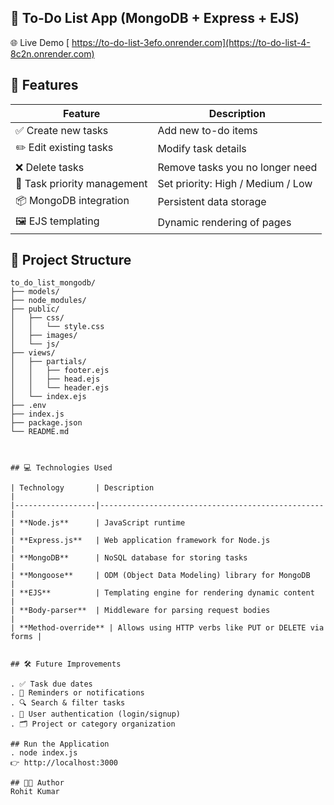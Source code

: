 ## 📝 To-Do List App (MongoDB + Express + EJS)
 🌐 Live Demo
[ https://to-do-list-3efo.onrender.com](https://to-do-list-4-8c2n.onrender.com)
 
## 🚀 Features

| Feature                              | Description                               |
|------------------------------------|---------------------------------------------|
| ✅ Create new tasks                 | Add new to-do items                        |
| ✏️ Edit existing tasks             | Modify task details                         |
| ❌ Delete tasks                    | Remove tasks you no longer need             |
| 🔺 Task priority management        | Set priority: High / Medium / Low           |
| 📦 MongoDB integration             | Persistent data storage                     |
| 🖼️ EJS templating                 | Dynamic rendering of pages                   |


## 📁 Project Structure

```plaintext
to_do_list_mongodb/
├── models/
├── node_modules/
├── public/
│   ├── css/
│   │   └── style.css
│   ├── images/
│   └── js/
├── views/
│   ├── partials/
│   │   ├── footer.ejs
│   │   ├── head.ejs
│   │   └── header.ejs
│   └── index.ejs
├── .env
├── index.js
├── package.json
└── README.md



## 💻 Technologies Used

| Technology       | Description                                      |
|------------------|--------------------------------------------------|
| **Node.js**      | JavaScript runtime                               |
| **Express.js**   | Web application framework for Node.js            |
| **MongoDB**      | NoSQL database for storing tasks                 |
| **Mongoose**     | ODM (Object Data Modeling) library for MongoDB   |
| **EJS**          | Templating engine for rendering dynamic content  |
| **Body-parser**  | Middleware for parsing request bodies            |
| **Method-override** | Allows using HTTP verbs like PUT or DELETE via forms |


## 🛠️ Future Improvements

. ✅ Task due dates
. 🔔 Reminders or notifications
. 🔍 Search & filter tasks
. 👥 User authentication (login/signup)
. 🗂️ Project or category organization

## Run the Application
. node index.js
👉 http://localhost:3000

## 👨‍💻 Author
Rohit Kumar





